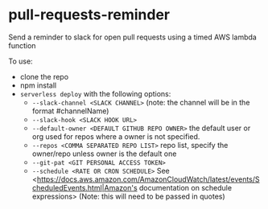 # pull-requests-reminder
Send a reminder to slack for open pull requests using a timed AWS lambda function

To use:
* clone the repo
* npm install
* `serverless deploy` with the following options:
  * `--slack-channel <SLACK CHANNEL>` (note: the channel will be in the format \#channelName)
  * `--slack-hook <SLACK HOOK URL>`
  * `--default-owner <DEFAULT GITHUB REPO OWNER>` the default user or org used for repos where a owner is not specified.
  * `--repos <COMMA SEPARATED REPO LIST>` repo list, specify the owner/repo unless owner is the default one
  * `--git-pat <GIT PERSONAL ACCESS TOKEN>`
  * `--schedule <RATE OR CRON SCHEDULE>` See <https://docs.aws.amazon.com/AmazonCloudWatch/latest/events/ScheduledEvents.html|Amazon's documentation on schedule expressions> (Note: this will need to be passed in quotes)
